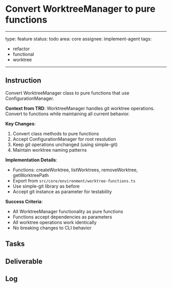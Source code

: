 # Convert WorktreeManager to pure functions

---
type: feature
status: todo
area: core
assignee: implement-agent
tags:
  - refactor
  - functional
  - worktree
---


## Instruction
Convert WorktreeManager class to pure functions that use ConfigurationManager.

**Context from TRD**: WorktreeManager handles git worktree operations. Convert to functions while maintaining all current behavior.

**Key Changes**:
1. Convert class methods to pure functions
2. Accept ConfigurationManager for root resolution
3. Keep git operations unchanged (using simple-git)
4. Maintain worktree naming patterns

**Implementation Details**:
- Functions: createWorktree, listWorktrees, removeWorktree, getWorktreePath
- Export from `src/core/environment/worktree-functions.ts`
- Use simple-git library as before
- Accept git instance as parameter for testability

**Success Criteria**:
- All WorktreeManager functionality as pure functions
- Functions accept dependencies as parameters
- All worktree operations work identically
- No breaking changes to CLI behavior

## Tasks

## Deliverable

## Log
